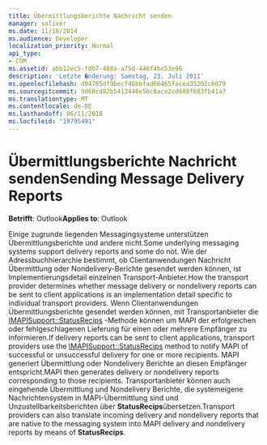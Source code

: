 ```yaml
---
title: Übermittlungsberichte Nachricht senden
manager: soliver
ms.date: 11/16/2014
ms.audience: Developer
localization_priority: Normal
api_type:
- COM
ms.assetid: abb12ec5-f0b7-488a-a75d-446f4be53e96
description: 'Letzte �nderung: Samstag, 23. Juli 2011'
ms.openlocfilehash: d94785df9becf46bbfad66465facea35202c6079
ms.sourcegitcommit: 9d60cd82b5413446e5bc8ace2cd689f683fb41a7
ms.translationtype: MT
ms.contentlocale: de-DE
ms.lasthandoff: 06/11/2018
ms.locfileid: "19795491"
---
```

# <a name="sending-message-delivery-reports"></a><span data-ttu-id="1b2bc-103">Übermittlungsberichte Nachricht senden</span><span class="sxs-lookup"><span data-stu-id="1b2bc-103">Sending Message Delivery Reports</span></span>

  
  
<span data-ttu-id="1b2bc-104">**Betrifft**: Outlook</span><span class="sxs-lookup"><span data-stu-id="1b2bc-104">**Applies to**: Outlook</span></span> 
  
<span data-ttu-id="1b2bc-105">Einige zugrunde liegenden Messagingsysteme unterstützen Übermittlungsberichte und andere nicht.</span><span class="sxs-lookup"><span data-stu-id="1b2bc-105">Some underlying messaging systems support delivery reports and some do not.</span></span> <span data-ttu-id="1b2bc-106">Wie der Adressbuchhierarchie bestimmt, ob Clientanwendungen Nachricht Übermittlung oder Nondelivery-Berichte gesendet werden können, ist Implementierungsdetail einzelnen Transport-Anbieter.</span><span class="sxs-lookup"><span data-stu-id="1b2bc-106">How the transport provider determines whether message delivery or nondelivery reports can be sent to client applications is an implementation detail specific to individual transport providers.</span></span> <span data-ttu-id="1b2bc-107">Wenn Clientanwendungen Übermittlungsberichte gesendet werden können, mit Transportanbieter die [IMAPISupport::StatusRecips](imapisupport-statusrecips.md) -Methode können um MAPI der erfolgreichen oder fehlgeschlagenen Lieferung für einen oder mehrere Empfänger zu informieren.</span><span class="sxs-lookup"><span data-stu-id="1b2bc-107">If delivery reports can be sent to client applications, transport providers use the [IMAPISupport::StatusRecips](imapisupport-statusrecips.md) method to notify MAPI of successful or unsuccessful delivery for one or more recipients.</span></span> <span data-ttu-id="1b2bc-108">MAPI generiert Übermittlung oder Nondelivery Berichte an diesen Empfänger entspricht.</span><span class="sxs-lookup"><span data-stu-id="1b2bc-108">MAPI then generates delivery or nondelivery reports corresponding to those recipients.</span></span> <span data-ttu-id="1b2bc-109">Transportanbieter können auch eingehende Übermittlung und Nondelivery Berichte, die systemeigene Nachrichtensystem in MAPI-Übermittlung sind und Unzustellbarkeitsberichten über **StatusRecips**übersetzen.</span><span class="sxs-lookup"><span data-stu-id="1b2bc-109">Transport providers can also translate incoming delivery and nondelivery reports that are native to the messaging system into MAPI delivery and nondelivery reports by means of **StatusRecips**.</span></span>
  

